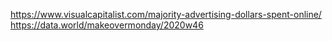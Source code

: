 https://www.visualcapitalist.com/majority-advertising-dollars-spent-online/
https://data.world/makeovermonday/2020w46
